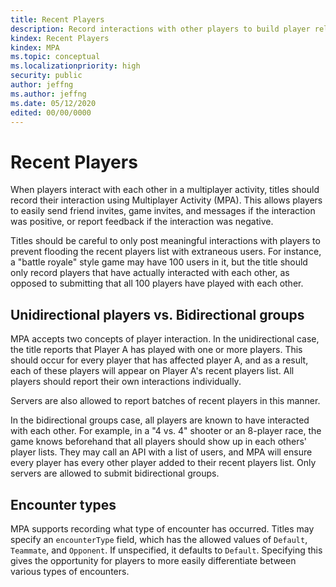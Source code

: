 ```yaml
---
title: Recent Players
description: Record interactions with other players to build player relationships or report feedback.
kindex: Recent Players
kindex: MPA
ms.topic: conceptual
ms.localizationpriority: high
security: public
author: jeffng
ms.author: jeffng
ms.date: 05/12/2020
edited: 00/00/0000
---
```


# Recent Players

When players interact with each other in a multiplayer activity, titles should
record their interaction using Multiplayer Activity (MPA). This allows players
to easily send friend invites, game invites, and messages if the interaction was
positive, or report feedback if the interaction was negative.

Titles should be careful to only post meaningful interactions with players to
prevent flooding the recent players list with extraneous users. For instance, a
"battle royale" style game may have 100 users in it, but the title should only
record players that have actually interacted with each other, as opposed to
submitting that all 100 players have played with each other.

## Unidirectional players vs. Bidirectional groups

MPA accepts two concepts of player interaction. In the unidirectional case, the
title reports that Player A has played with one or more players. This should
occur for every player that has affected player A, and as a result, each of
these players will appear on Player A's recent players list. All players should
report their own interactions individually.

Servers are also allowed to report batches of recent players in this manner.

In the bidirectional groups case, all players are known to have interacted with
each other. For example, in a "4 vs. 4" shooter or an 8-player race, the game
knows beforehand that all players should show up in each others' player lists.
They may call an API with a list of users, and MPA will ensure every player has
every other player added to their recent players list. Only servers are allowed
to submit bidirectional groups.

## Encounter types

MPA supports recording what type of encounter has occurred. Titles may specify
an `encounterType` field, which has the allowed values of `Default`, `Teammate`,
and `Opponent`. If unspecified, it defaults to `Default`. Specifying this gives
the opportunity for players to more easily differentiate between various types
of encounters.